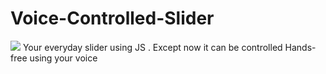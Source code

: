 # Voice-Controlled-Slider
<img src="https://img.shields.io/badge/Author-Somoy%20Subandhu-orange"></img>
Your everyday slider using JS . Except now it can be controlled Hands-free using your voice
